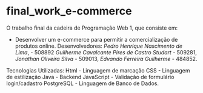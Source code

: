 # final_work_e-commerce
O trabalho final da cadeira de Programação Web 1, que consiste em:
 - Desenvolver um e-commerce para permitir a comercialização de produtos online.
Desenvolvedores:
 _Pedro Henrique Nascimento de Lima_, - 508892
 _Guilherme Cavalcante Pires de Castro Studart_ - 509281,
 _Jonathan Oliveira Silva_ - 509013,
 _Edvando Ferreira Guilherme_ - 484852.

Tecnologias Utilizadas:
Html - Linguagem de marcação
CSS - Linguagem de estilização
Java - Backend
JavaScript - Validação de formulário login/cadastro
PostgreSQL - Linguagem de Banco de Dados.
